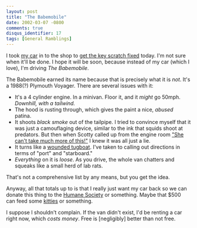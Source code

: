 ```yaml
---
layout: post
title: "The Babemobile"
date: 2002-03-07 -0800
comments: true
disqus_identifier: 17
tags: [General Ramblings]
---
```

I took [my
car](http://www.acura.com/model_types/rsx_types/types_rsx_index.asp) in
to the shop to [get the key scratch
fixed](/archive/2002/03/04/punk-bitch-keyers.aspx) today. I'm not sure
when it'll be done. I hope it will be soon, because instead of my car
(which I love), I'm driving *The Babemobile*.
 
 The Babemobile earned its name because that is precisely what it is
*not*. It's a 1988(?) Plymouth Voyager. There are several issues with
it:
-   It's a 4 cylinder engine. In a minivan. Floor it, and it *might* go
    50mph. *Downhill, with a tailwind.*
-   The hood is rusting through, which gives the paint a nice, *abused*
    patina.
-   It shoots *black smoke* out of the tailpipe. I tried to convince
    myself that it was just a camouflaging device, similar to the ink
    that squids shoot at predators. But then when Scotty called up from
    the engine room ["She can't take much more of
    this!"](http://www.geocities.com/Yosemite/2667/star_trek_sex_lines.htm)
    I knew it was all just a lie.
-   It turns like a [wounded
    tugboat](http://www.freecoolpages.com/surfcity/towboat/tugboat.htm).
    I've taken to calling out directions in terms of "port" and
    "starboard."
-   *Everything* on it is *loose*. As you drive, the whole van chatters
    and squeaks like a small herd of lab rats.


 
 That's not a comprehensive list by any means, but you get the idea.
 
 Anyway, all that totals up to is that I really just want my car back so
we can donate this thing to the [Humane Society](http://www.hsus.org/)
or something. Maybe that \$500 can feed some
[kitties](http://www.hsus.org/ace/13315) or something.
 
 I suppose I shouldn't complain. If the van didn't exist, I'd be renting
a car right now, which *costs money*. Free is [negligibly] better than
not free.
